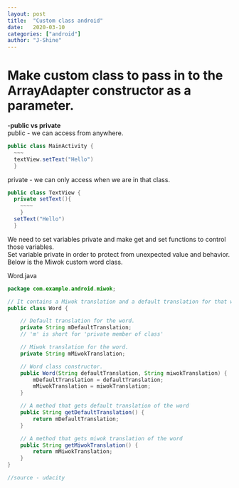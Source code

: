 ```yaml
---
layout: post
title:  "Custom class android"
date:   2020-03-10
categories: ["android"]
author: "J-Shine"
---
```


# Make custom class to pass in to the ArrayAdapter constructor as a parameter.

-**public vs private**   
public - we can access from anywhere. 
```java
public class MainActivity {
  ~~~
  textView.setText("Hello")
  }
```
private - we can only access when we are in that class. 
```java
public class TextView {
  private setText(){
    ~~~~
    }
  setText("Hello")
  }
```

We need to set variables private and make get and set functions to control those variables.    
Set variable private in order to protect from unexpected value and behavior.    
Below is the Miwok custom word class.   

Word.java
```java
package com.example.android.miwok;

// It contains a Miwok translation and a default translation for that word.
public class Word {

    // Default translation for the word.
    private String mDefaultTranslation;
    // 'm' is short for 'private member of class'

    // Miwok translation for the word.
    private String mMiwokTranslation;

    // Word class constructor.
    public Word(String defaultTranslation, String miwokTranslation) {
        mDefaultTranslation = defaultTranslation;
        mMiwokTranslation = miwokTranslation;
    }

    // A method that gets default translation of the word
    public String getDefaultTranslation() {
        return mDefaultTranslation;
    }

    // A method that gets miwok translation of the word
    public String getMiwokTranslation() {
        return mMiwokTranslation;
    }
}

//source - udacity
```
